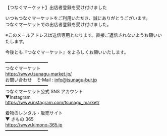 【つなぐマーケット】出店者登録を受け付けました

いつもつなぐマーケットをご利用いただき、誠にありがとうございます。\
つなぐマーケットでの出店者登録を受け付けました。

※このメールアドレスは送信専用となります。直接ご返信されないようお願いいたします。

今後とも『つなぐマーケット』をよろしくお願いいたします。

━━━━━━━━━━━━━━━━\
つなぐマーケット\
https://www.tsunagu-market.jp/  
お問い合わせ　 E-Mail : info@tsunagu-bur.jp  
━━━━━━━━━━━━━━━━  
つなぐマーケット公式 SNS アカウント  
▼Instagram  
https://www.instagram.com/tsunagu_market/

着物のレンタル・販売サイト  
▼ きもの 365  
https://www.kimono-365.jp<br />
━━━━━━━━━━━━━━━━
